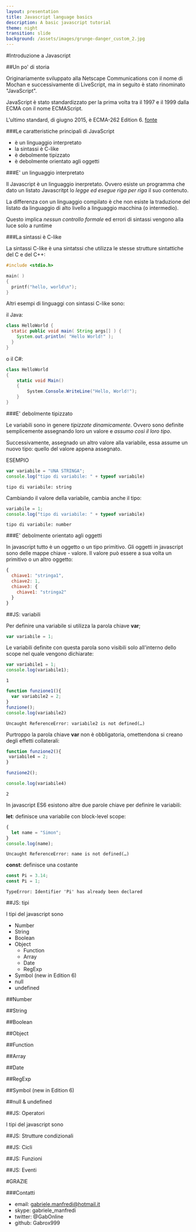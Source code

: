 ```yaml
---
layout: presentation
title: Javascript language basics
description: A basic javascript tutorial
theme: night
transition: slide
background: /assets/images/grunge-danger_custom_2.jpg
---
```


#Introduzione a Javascript

<!-- next-slide -->

##Un po' di storia

Originariamente sviluppato alla Netscape Communications con il nome di Mochan e successivamente di LiveScript, ma in seguito è stato rinominato "JavaScript".

JavaScript è stato standardizzato per la prima volta tra il 1997 e il 1999 dalla ECMA con il nome ECMAScript.

L'ultimo standard, di giugno 2015, è ECMA-262 Edition 6.
[fonte](https://it.wikipedia.org/wiki/JavaScript)

<!-- next-slide -->

###Le caratteristiche principali di JavaScript

* è un linguaggio interpretato
* la sintassi è C-like
* è debolmente tipizzato
* è debolmente orientato agli oggetti

<!-- vertical-slide -->

###E' un linguaggio interpretato

Il Javascript è un linguaggio inerpretato. Ovvero esiste un programma che dato un listato Javascritpt lo *legge ed esegue riga per riga* il suo contenuto.

La differenza con un linguaggio compilato è che non esiste la traduzione del listato da linguaggio di alto livello a linguaggio macchina (o intermedio).

Questo implica *nessun controllo formale* ed errori di sintassi vengono alla luce solo a runtime

<!-- vertical-slide -->

###La sintassi è C-like

La sintassi C-like è una sintatssi che utilizza le stesse strutture sintattiche del C e del C++:
```c
#include <stdio.h>

main( )
{
  printf("hello, world\n");
}
```

Altri esempi di linguaggi con sintassi C-like sono:

il Java:
```Java
class HelloWorld {
  static public void main( String args[] ) {
    System.out.println( "Hello World!" );
  }
}
```

o il C#:
```csharp
class HelloWorld
{
    static void Main()
    {
        System.Console.WriteLine("Hello, World!");
    }
}
```

<!-- vertical-slide -->

###E' debolmente tipizzato

Le variabili sono in genere *tipizzate dinamicamente*. Ovvero sono definite semplicemente assegnando loro un valore e *assumo così il loro tipo*.

Successivamente, assegnado un altro valore alla variabile, essa assume un nuovo tipo: quello del valore appena assegnato.

ESEMPIO
```javascript
var variabile = "UNA STRINGA";
console.log("tipo di variabile: " + typeof variabile)
```
```output
tipo di variabile: string
```
Cambiando il valore della variabile, cambia anche il tipo:

```javascript
variabile = 1;
console.log("tipo di variabile: " + typeof variabile)
```
```output
tipo di variabile: number
```

<!-- vertical-slide -->

###E' debolmente orientato agli oggetti

In javascript tutto è un oggetto o un tipo primitivo. Gli oggetti in javascript sono delle mappe chiave - valore. Il valore può essere a sua volta un primitivo o un altro oggetto:
```javascript
{
  chiave1: "stringa1",
  chiave2: 1,
  chiave3: {
    chiave1: "stringa2"
  }
}
```

<!-- next-slide -->

##JS: variabili

Per definire una variabile si utilizza la parola chiave **var**;
```javascript
var variabile = 1;
```

Le variabili definite con questa parola sono visibili solo all'interno dello scope nel quale vengono dichiarate:
```javascript
var variabile1 = 1;
console.log(variabile1);
```
```output
1
```
```javascript
function funzione1(){
  var variabile2 = 2;
}
funzione();
console.log(variabile2)
```
```output
Uncaught ReferenceError: variabile2 is not defined(…)
```

<!-- vertical-slide -->

Purtroppo la parola chiave **var** non è obbligatoria, omettendona si creano degli effetti collaterali:
```javascript
function funzione2(){
 variabile4 = 2;
}

funzione2();

console.log(variabile4)
```
```output
2
```

<!-- vertical-slide -->

In javascript ES6 esistono altre due parole chiave per definire le variabili:

**let**: definisce una variabile con block-level scope:
```javascript
{
  let name = "Simon";
}
console.log(name);
```
```output
Uncaught ReferenceError: name is not defined(…)
```

**const**: definisce una costante
```javascript
const Pi = 3.14;
const Pi = 1;
```
```output
TypeError: Identifier 'Pi' has already been declared
```

<!-- next-slide -->

##JS: tipi

I tipi del javascript sono

* Number
* String
* Boolean
* Object
  * Function
  * Array
  * Date
  * RegExp
* Symbol (new in Edition 6)
* null
* undefined

<!-- vertical-slide -->

##Number

<!-- vertical-slide -->

##String

<!-- vertical-slide -->

##Boolean

<!-- vertical-slide -->

##Object

<!-- vertical-slide -->

##Function

<!-- vertical-slide -->

##Array

<!-- vertical-slide -->

##Date

<!-- vertical-slide -->

##RegExp

<!-- vertical-slide -->

##Symbol (new in Edition 6)

<!-- vertical-slide -->

##null & undefined

<!-- next-slide -->

##JS: Operatori

I tipi del javascript sono

<!-- next-slide -->

##JS: Strutture condizionali

<!-- vertical-slide -->

##JS: Cicli

<!-- next-slide -->

##JS: Funzioni

<!-- next-slide -->

##JS: Eventi

<!-- next-slide -->

#GRAZIE

<!-- next-slide -->

###Contatti

* email: gabriele.manfredi@hotmail.it
* skype: gabriele_manfredi
* twitter: @GabOnline
* github: Gabrox999
